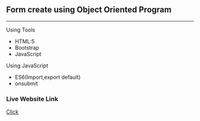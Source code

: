 ## Form create using Object Oriented Program

---

Using Tools

- HTML:5
- Bootstrap
- JavaScript

Using JavaScript

- ES6(Import,export default)
- onsubmit

### Live Website Link

<a href=''>Click</a>
